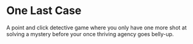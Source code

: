 # One Last Case
A point and click detective game where you only have one more shot at solving a mystery before your once thriving agency goes belly-up.
